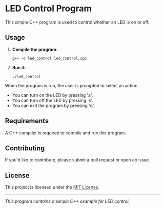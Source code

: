 # LED Control Program

This simple C++ program is used to control whether an LED is on or off.

## Usage

1. **Compile the program:**
   ```
   g++ -o led_control led_control.cpp
   ```
   
2. **Run it:**
   ```
   ./led_control
   ```

When the program is run, the user is prompted to select an action:
- You can turn on the LED by pressing 'a'.
- You can turn off the LED by pressing 'k'.
- You can exit the program by pressing 'q'.

## Requirements

A C++ compiler is required to compile and run this program.

## Contributing

If you'd like to contribute, please submit a pull request or open an issue.

## License

This project is licensed under the [MIT License](LICENSE).

---

*This program contains a simple C++ example for LED control.*
